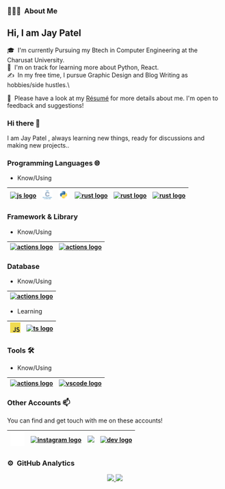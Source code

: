 
### 👨🏻‍💻 &nbsp;About Me
## Hi, I am Jay Patel

 🎓 &nbsp;I'm currently Pursuing my Btech in Computer Engineering at the Charusat University.\
 🌱 &nbsp;I'm on track for learning more about Python, React.\
 ✍️ &nbsp;In my free time, I pursue Graphic Design and Blog Writing as hobbies/side hustles.\
 
 📄 &nbsp;Please have a look at my [Résumé](https://www.adityavsingh.com/resume.html) for more details about me. I'm open to feedback and suggestions!




### Hi there 👋

I am Jay Patel , always learning new things, ready for discussions and making new projects..

### Programming Languages 🌐

- Know/Using



| [<img src="https://image.flaticon.com/icons/png/512/226/226777.png" alt="js logo" width="24">](https://developer.mozilla.org/en-US/docs/Web/JavaScript)  | [<img src="https://raw.githubusercontent.com/github/explore/80688e429a7d4ef2fca1e82350fe8e3517d3494d/topics/c/c.png" alt="ts logo" width="24">](https://www.typescriptlang.org/)  |  [<img src="https://raw.githubusercontent.com/github/explore/80688e429a7d4ef2fca1e82350fe8e3517d3494d/topics/python/python.png" alt="rust logo" width="24">](https://www.rust-lang.org/) |[<img src="https://camo.githubusercontent.com/1f8e7f12b53c7bf4a9ba15fea5020b97c2dd5a0413bde6aec12df5f0025fcc38/68747470733a2f2f696d672e736869656c64732e696f2f62616467652f68746d6c352d2532334533344632362e7376673f267374796c653d666f722d7468652d6261646765266c6f676f3d68746d6c35266c6f676f436f6c6f723d7768697465" alt="rust logo" >](https://www.rust-lang.org/)|[<img src="https://camo.githubusercontent.com/a0f96256aaddde15e6bc6bcd651d24ba4bb1967339fed819630d91c61aaa1634/68747470733a2f2f696d672e736869656c64732e696f2f62616467652f637373332d2532333135373242362e7376673f267374796c653d666f722d7468652d6261646765266c6f676f3d63737333266c6f676f436f6c6f723d7768697465" alt="rust logo" >](https://www.rust-lang.org/)|[<img src="https://camo.githubusercontent.com/22adfb1d85bcb2de22efe8036b9ba680ccf43a8303ce921c934b994607400754/68747470733a2f2f696d672e736869656c64732e696f2f62616467652f632b2b2d2532333030353939432e7376673f267374796c653d666f722d7468652d6261646765266c6f676f3d63253242253242266f676f436f6c6f723d7768697465" alt="rust logo" >](https://www.rust-lang.org/)|
|---|---|---|---|---|---|


### Framework & Library

- Know/Using

| [<img src="https://camo.githubusercontent.com/6800faee176d703605ea3f213216e25d3f196989c581982a8ca2ad776aaf5c8f/68747470733a2f2f696d672e736869656c64732e696f2f62616467652f626f6f7473747261702d2532333536334437432e7376673f267374796c653d666f722d7468652d6261646765266c6f676f3d626f6f747374726170266c6f676f436f6c6f723d7768697465" alt="actions logo" >](https://github.com/features/actions) | [<img src="https://impicode.com/wp-content/uploads/sites/2/2020/11/django-logo.jpeg" width=70 alt="actions logo" >](https://github.com/features/actions)| 
|---|---|

### Database

- Know/Using

| [<img src="https://camo.githubusercontent.com/20f8a4f1e9c33b1cffb1968cda82ced5b6cd5d6c5a09865eab911724b1917d76/68747470733a2f2f696d672e736869656c64732e696f2f62616467652f6d7973716c2d2532333030662e7376673f267374796c653d666f722d7468652d6261646765266c6f676f3d6d7973716c266c6f676f436f6c6f723d7768697465" alt="actions logo" >](https://github.com/features/actions) |
|---|



- Learning

| [<img src="https://raw.githubusercontent.com/github/explore/80688e429a7d4ef2fca1e82350fe8e3517d3494d/topics/javascript/javascript.png" alt="js logo" width="24">](https://developer.mozilla.org/en-US/docs/Web/JavaScript)  | [<img src="https://image.flaticon.com/icons/png/512/1126/1126012.png" alt="ts logo" width="34">](https://www.typescriptlang.org/) | 
|---|---|

### Tools 🛠️

- Know/Using

| [<img src="https://pbs.twimg.com/profile_images/1276168873226784768/oTUrXdo6_400x400.jpg" alt="actions logo" width="24">](https://github.com/features/actions) | [<img src="https://raw.githubusercontent.com/Delta456/Delta456/master/img/vscode.png" alt="vscode logo" width="24">](https://code.visualstudio.com/) | 
|---|---|

### Other Accounts 📫

You can find and get touch with me on these accounts!

| [<img src="https://raw.githubusercontent.com/Delta456/Delta456/master/img/github.png" alt="github logo" width="34">](https://github.com/pateljay7) | [<img src="https://raw.githubusercontent.com/Delta456/Delta456/master/img/instagram.jpg" alt="instagram logo" width="24">](https://www.instagram.com/patel_jay_.77/) | [<img src="https://upload.wikimedia.org/wikipedia/commons/4/40/HackerRank_Icon-1000px.png"  width="24">](https://www.hackerrank.com/pateljaykjp)| [<img src="https://www.instituteofexcellence.com/wp-content/uploads/LinkedIn-logo.png" alt="dev logo" width="24">](https://www.linkedin.com/in/jay-patel-301050208)
|---|---|---|---|



### ⚙️ &nbsp;GitHub Analytics

<p align="center">
<a href="https://https://github.com/pateljay7">
  <img height="180em" src="https://github-readme-stats-eight-theta.vercel.app/api?username=pateljay7&show_icons=true&theme=algolia&include_all_commits=true&count_private=true"/>
  <img height="180em" src="https://github-readme-stats-eight-theta.vercel.app/api/top-langs/?username=pateljay7&layout=compact&langs_count=8&theme=algolia"/>
</a>
</p>



